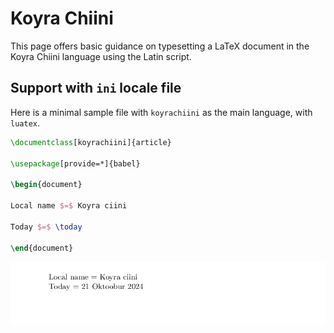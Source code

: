 # Koyra Chiini

This page offers basic guidance on typesetting a LaTeX document in the
Koyra Chiini language using the Latin script.

## Support with `ini` locale file

Here is a minimal sample file with `koyrachiini` as the main language, with `luatex`.

```tex
\documentclass[koyrachiini]{article}

\usepackage[provide=*]{babel}

\begin{document}

Local name $=$ Koyra ciini

Today $=$ \today

\end{document}
```

![](../media/locale-koyrachiini.png)